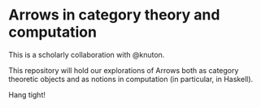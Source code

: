 Arrows in category theory and computation
=========================================

This is a scholarly collaboration with @knuton.

This repository will hold our explorations of Arrows both as category theoretic
objects and as notions in computation (in particular, in Haskell).

Hang tight!
